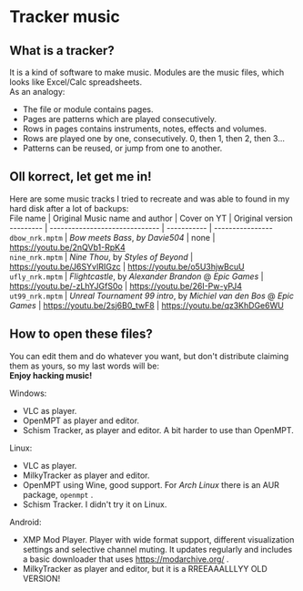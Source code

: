 # Tracker music  
## What is a tracker?  
It is a kind of software to make music. Modules are the music files, which looks like Excel/Calc spreadsheets.  
As an analogy:  
* The file or module contains pages.  
* Pages are patterns which are played consecutively.  
* Rows in pages contains instruments, notes, effects and volumes.  
* Rows are played one by one, consecutively. 0, then 1, then 2, then 3...  
* Patterns can be reused, or jump from one to another.  
  
## Oll korrect, let get me in!  
Here are some music tracks I tried to recreate and was able to found in my hard disk after a lot of backups:  
File name | Original Music name and author | Cover on YT | Original version  
--------- | ------------------------------ | ----------- | ----------------
`dbow_nrk.mptm` | *Bow meets Bass*, *by Davie504* | none | https://youtu.be/2nQVb1-RpK4  
`nine_nrk.mptm` | *Nine Thou*, by *Styles of Beyond* | https://youtu.be/J6SYvIRIGzc | https://youtu.be/o5U3hjwBcuU  
`ufly_nrk.mptm` | *Flightcastle*, by *Alexander Brandon* @ *Epic Games* | https://youtu.be/-zLhYJGfS0o | https://youtu.be/26I-Pw-yPJ4  
`ut99_nrk.mptm` | *Unreal Tournament 99 intro*, by *Michiel van den Bos* @ *Epic Games* | https://youtu.be/2sj6B0_twF8 | https://youtu.be/qz3KhDGe6WU  

## How to open these files?  
You can edit them and do whatever you want, but don't distribute claiming them as yours, so my last words will be:  
**Enjoy hacking music!**   

Windows:  
* VLC as player.  
* OpenMPT as player and editor.  
* Schism Tracker, as player and editor. A bit harder to use than OpenMPT.
  
Linux:  
* VLC as player.  
* MilkyTracker as player and editor.  
* OpenMPT using Wine, good support. For *Arch Linux* there is an AUR package, `openmpt` .  
* Schism Tracker. I didn't try it on Linux.

Android:  
* XMP Mod Player. Player with wide format support, different visualization settings and selective channel muting. It updates regularly and includes a basic downloader that uses https://modarchive.org/ .  
* MilkyTracker as player and editor, but it is a RREEAAALLLYY OLD VERSION!  


